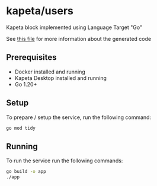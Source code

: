 # kapeta/users

Kapeta block implemented using Language Target "Go"

See [this file](src/.generated/README.md) for more information about the generated code

## Prerequisites
- Docker installed and running
- Kapeta Desktop installed and running
- Go 1.20+

## Setup

To prepare / setup the service, run the following command:
```bash
go mod tidy
```

## Running
To run the service run the following commands:
```bash
go build -o app
./app
```